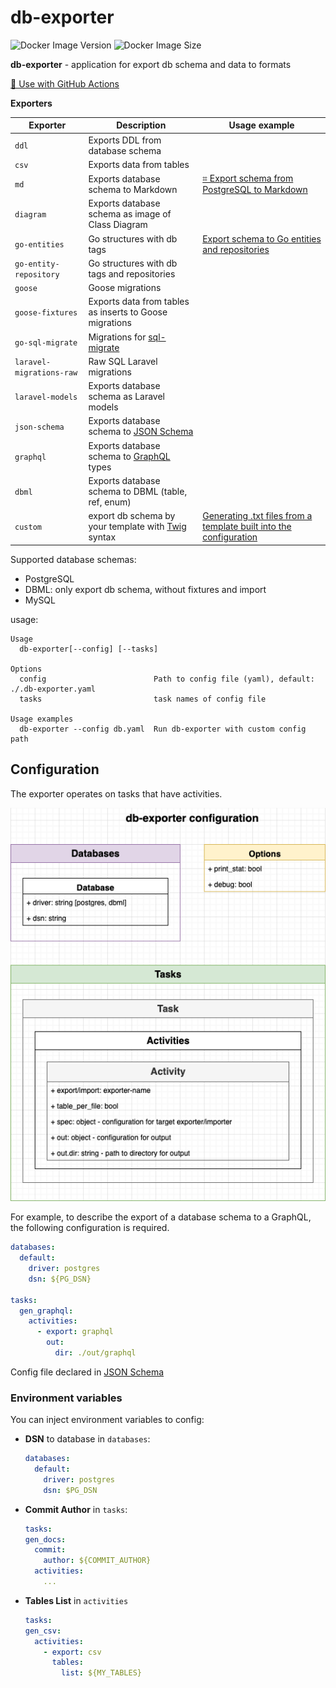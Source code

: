 # db-exporter

![Docker Image Version](https://img.shields.io/docker/v/artarts36/db-exporter?style=for-the-badge&logo=docker&label=Image%20Version&link=https%3A%2F%2Fhub.docker.com%2Fr%2Fartarts36%2Fdb-exporter)
![Docker Image Size](https://img.shields.io/docker/image-size/artarts36/db-exporter?style=for-the-badge&logo=docker&label=Image%20Size&link=https%3A%2F%2Fhub.docker.com%2Fr%2Fartarts36%2Fdb-exporter)

**db-exporter** - application for export db schema and data to formats

[🚀 Use with GitHub Actions](./docs/usage_examples.md#use-with-github-actions)

**Exporters**

| Exporter                 | Description                                                                    | Usage example                                                                                                           |
|--------------------------|--------------------------------------------------------------------------------|-------------------------------------------------------------------------------------------------------------------------|
| `ddl`                    | Exports DDL from database schema                                               |                                                                                                                         |
| `csv`                    | Exports data from tables                                                       |                                                                                                                         |
| `md`                     | Exports database schema to Markdown                                            | [⌗ Export schema from PostgreSQL to Markdown](./docs/usage_examples.md#export-schema-from-postgresql-to-markdown)       |
| `diagram`                | Exports database schema as image of Class Diagram                              |                                                                                                                         |
| `go-entities`            | Go structures with db tags                                                     | [Export schema to Go entities and repositories](./docs/usage_examples.md#export-schema-to-go-entities-and-repositories) |
| `go-entity-repository`   | Go structures with db tags and repositories                                    |                                                                                                                         |
| `goose`                  | Goose migrations                                                               |                                                                                                                         |
| `goose-fixtures`         | Exports data from tables as inserts to Goose migrations                        |                                                                                                                         |
| `go-sql-migrate`         | Migrations for [sql-migrate](https://github.com/rubenv/sql-migrate)            |                                                                                                                         |
| `laravel-migrations-raw` | Raw SQL Laravel migrations                                                     |                                                                                                                         |
| `laravel-models`         | Exports database schema as Laravel models                                      |                                                                                                                         |
| `json-schema`            | Exports database schema to [JSON Schema](https://json-schema.org)              |                                                                                                                         |
| `graphql`                | Exports database schema to [GraphQL](https://graphql.org/learn/schema) types   |                                                                                                                         |
| `dbml`                   | Exports database schema to DBML (table, ref, enum)                             |                                                                                                                         |
| `custom`                 | export db schema by your template with [Twig](https://twig.symfony.com) syntax | [Generating .txt files from a template built into the configuration](./docs/usage_custom.md)                            |

Supported database schemas:
- PostgreSQL
- DBML: only export db schema, without fixtures and import
- MySQL

usage:
```text
Usage
  db-exporter[--config] [--tasks]

Options
  config                        Path to config file (yaml), default: ./.db-exporter.yaml
  tasks                         task names of config file

Usage examples
  db-exporter --config db.yaml  Run db-exporter with custom config path
```

## Configuration

The exporter operates on tasks that have activities.

![](./docs/configuration.drawio.png)

For example, to describe the export of a database schema to a GraphQL, the following configuration is required.

```yaml
databases:
  default:
    driver: postgres
    dsn: ${PG_DSN}

tasks:
  gen_graphql:
    activities:
      - export: graphql
        out:
          dir: ./out/graphql
```

Config file declared in [JSON Schema](db-exporter-json-schema.json)

### Environment variables
You can inject environment variables to config:

- **DSN** to database in `databases`:
    ```yaml
    databases:
      default:
        driver: postgres
        dsn: $PG_DSN
    ```
- **Commit Author** in `tasks`:
    ```yaml
  tasks:
    gen_docs:
      commit: 
        author: ${COMMIT_AUTHOR}
      activities:
        ...
    ```
- **Tables List** in `activities`
    ```yaml
  tasks:
    gen_csv:
      activities:
        - export: csv
          tables:
            list: ${MY_TABLES}
    ```
